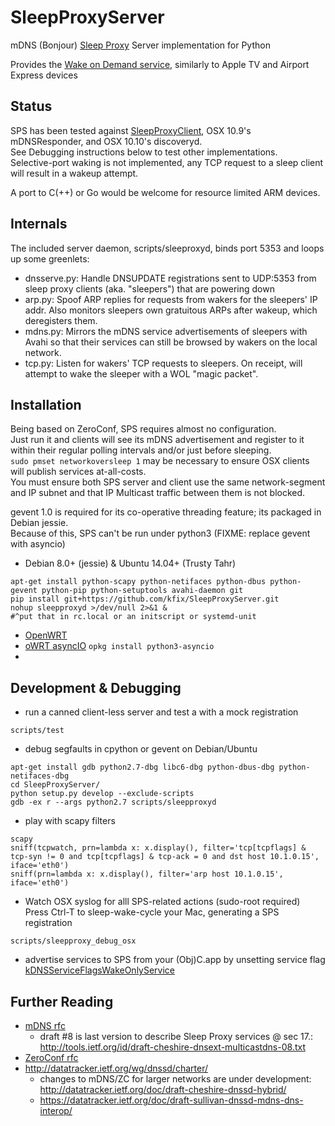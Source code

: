 SleepProxyServer
================
mDNS (Bonjour) [Sleep Proxy](http://stuartcheshire.org/SleepProxy/) Server implementation for Python

Provides the [Wake on Demand service](http://support.apple.com/kb/HT3774?viewlocale=en_US&locale=en_US), similarly to Apple TV and Airport Express devices

Status
------
SPS has been tested against [SleepProxyClient](http://github.com/awein/SleepProxyClient), OSX 10.9's mDNSResponder, and OSX 10.10's discoveryd.  
See Debugging instructions below to test other implementations.  
Selective-port waking is not implemented, any TCP request to a sleep client will result in a wakeup attempt.  

A port to C(++) or Go would be welcome for resource limited ARM devices.  

Internals
------
The included server daemon, scripts/sleeproxyd, binds port 5353 and loops up some greenlets:  
* dnsserve.py: Handle DNSUPDATE registrations sent to UDP:5353 from sleep proxy clients (aka. "sleepers") that are powering down  
* arp.py: Spoof ARP replies for requests from wakers for the sleepers' IP addr. Also monitors sleepers own gratuitous ARPs after wakeup, which deregisters them.  
* mdns.py: Mirrors the mDNS service advertisements of sleepers with Avahi so that their services can still be browsed by wakers on the local network.  
* tcp.py: Listen for wakers' TCP requests to sleepers. On receipt, will attempt to wake the sleeper with a WOL "magic packet".  

Installation
-------
Being based on ZeroConf, SPS requires almost no configuration.  
Just run it and clients will see its mDNS advertisement and register to it within their regular polling intervals and/or just before sleeping.  
`sudo pmset networkoversleep 1` may be necessary to ensure OSX clients will publish services at-all-costs.  
You must ensure both SPS server and client use the same network-segment and IP subnet and that IP Multicast traffic between them is not blocked.  

gevent 1.0 is required for its co-operative threading feature; its packaged in Debian jessie.  
Because of this, SPS can't be run under python3 (FIXME: replace gevent with asyncio)  

* Debian 8.0+ (jessie) & Ubuntu 14.04+ (Trusty Tahr)
```
apt-get install python-scapy python-netifaces python-dbus python-gevent python-pip python-setuptools avahi-daemon git
pip install git+https://github.com/kfix/SleepProxyServer.git
nohup sleepproxyd >/dev/null 2>&1 &
#^put that in rc.local or an initscript or systemd-unit
```

* [OpenWRT](https://github.com/enigmagroup/enigmabox-openwrt/blob/master/python-gevent/Makefile)
* [oWRT asyncIO](https://github.com/openwrt/packages/blob/master/lang/python3/files/python3-package-asyncio.mk) `opkg install python3-asyncio`
* 

Development & Debugging
-----
* run a canned client-less server and test a with a mock registration
```
scripts/test
```

* debug segfaults in cpython or gevent on Debian/Ubuntu
```
apt-get install gdb python2.7-dbg libc6-dbg python-dbus-dbg python-netifaces-dbg
cd SleepProxyServer/
python setup.py develop --exclude-scripts
gdb -ex r --args python2.7 scripts/sleepproxyd
```

* play with scapy filters
```
scapy
sniff(tcpwatch, prn=lambda x: x.display(), filter='tcp[tcpflags] & tcp-syn != 0 and tcp[tcpflags] & tcp-ack = 0 and dst host 10.1.0.15', iface='eth0')
sniff(prn=lambda x: x.display(), filter='arp host 10.1.0.15', iface='eth0')
```

* Watch OSX syslog for alll SPS-related actions (sudo-root required)
  Press Ctrl-T to sleep-wake-cycle your Mac, generating a SPS registration
```
scripts/sleepproxy_debug_osx
```

* advertise services to SPS from your (Obj)C.app by unsetting service flag [kDNSServiceFlagsWakeOnlyService](https://developer.apple.com/library/mac/documentation/Networking/Reference/DNSServiceDiscovery_CRef/Reference/reference.html#jumpTo_166)

Further Reading
-------
* [mDNS rfc](http://datatracker.ietf.org/doc/rfc6762/)
  * draft #8 is last version to describe Sleep Proxy services @ sec 17.: http://tools.ietf.org/id/draft-cheshire-dnsext-multicastdns-08.txt
* [ZeroConf rfc](http://datatracker.ietf.org/doc/rfc6763/)
* http://datatracker.ietf.org/wg/dnssd/charter/
  * changes to mDNS/ZC for larger networks are under development: http://datatracker.ietf.org/doc/draft-cheshire-dnssd-hybrid/
  * https://datatracker.ietf.org/doc/draft-sullivan-dnssd-mdns-dns-interop/
